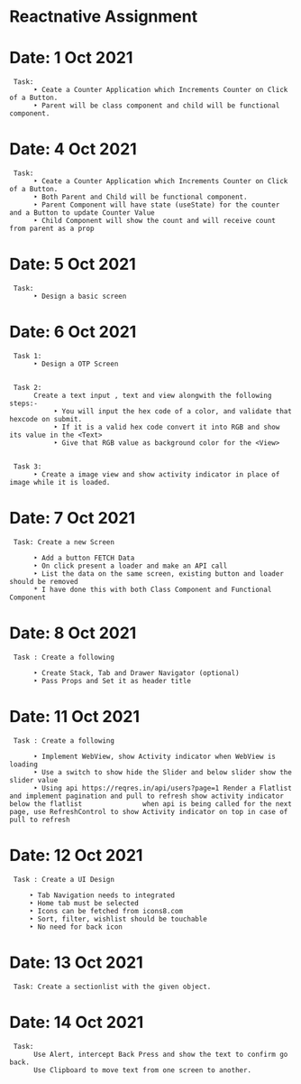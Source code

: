 # Reactnative Assignment

# Date: 1 Oct 2021
     Task: 
          ‣ Ceate a Counter Application which Increments Counter on Click of a Button.
          ‣ Parent will be class component and child will be functional component.

# Date: 4 Oct 2021
     Task:
          ‣ Ceate a Counter Application which Increments Counter on Click of a Button.
          ‣ Both Parent and Child will be functional component.
          ‣ Parent Component will have state (useState) for the counter and a Button to update Counter Value
          ‣ Child Component will show the count and will receive count from parent as a prop

# Date: 5 Oct 2021
     Task: 
          ‣ Design a basic screen


# Date: 6 Oct 2021

     Task 1: 
          ‣ Design a OTP Screen


     Task 2: 
          Create a text input , text and view alongwith the following steps:-
               ‣ You will input the hex code of a color, and validate that hexcode on submit.
               ‣ If it is a valid hex code convert it into RGB and show its value in the <Text> 
               ‣ Give that RGB value as background color for the <View>
     
     
     Task 3: 
          ‣ Create a image view and show activity indicator in place of image while it is loaded.

     
# Date: 7 Oct 2021
     
     Task: Create a new Screen 

          ‣ Add a button FETCH Data
          ‣ On click present a loader and make an API call 
          ‣ List the data on the same screen, existing button and loader should be removed
          * I have done this with both Class Component and Functional Component
          
          
# Date: 8 Oct 2021
     Task : Create a following 
     
          ‣ Create Stack, Tab and Drawer Navigator (optional)
          ‣ Pass Props and Set it as header title
          
          

# Date: 11 Oct 2021

     Task : Create a following
     
          ‣ Implement WebView, show Activity indicator when WebView is loading
          ‣ Use a switch to show hide the Slider and below slider show the slider value
          ‣ Using api https://reqres.in/api/users?page=1 Render a Flatlist and implement pagination and pull to refresh show activity indicator below the flatlist               when api is being called for the next page, use RefreshControl to show Activity indicator on top in case of pull to refresh
          
# Date: 12 Oct 2021

     Task : Create a UI Design
     
         ‣ Tab Navigation needs to integrated 
         ‣ Home tab must be selected 
         ‣ Icons can be fetched from icons8.com 
         ‣ Sort, filter, wishlist should be touchable
         ‣ No need for back icon
     

# Date: 13 Oct 2021
     Task: Create a sectionlist with the given object.
     
     
# Date: 14 Oct 2021
     Task: 
          Use Alert, intercept Back Press and show the text to confirm go back.
          Use Clipboard to move text from one screen to another.
